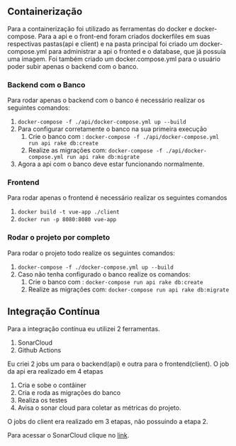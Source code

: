 ## Containerização

Para a containerização foi utilizado as ferramentas do docker e docker-compose.
Para a api e o front-end foram criados
dockerfiles em suas respectivas pastas(api e client) e na pasta principal foi criado um docker-compose.yml para administrar a api o fronted e o database, que já possuía uma imagem. Foi também criado um docker.compose.yml para o usuário poder subir apenas o backend com o banco.

### Backend com o Banco
Para rodar apenas o backend com o banco é necessário realizar os seguintes comandos:
1. ```docker-compose -f ./api/docker-compose.yml up --build```
2. Para configurar corretamente o banco na sua primeira execução
    1. Crie o banco com : ```docker-compose -f ./api/docker-compose.yml run api rake db:create```
    2. Realize as migrações com: ```docker-compose -f ./api/docker-compose.yml run api rake db:migrate```
3. Agora a api com o banco deve estar funcionando normalmente.

### Frontend
Para rodar apenas o frontend é necessário realizar os seguintes comandos
1. ```docker build -t vue-app ./client```
2. ```docker run -p 8080:8080 vue-app```

### Rodar o projeto por completo
Para rodar o projeto todo realize os seguintes comandos:
1. ```docker-compose -f ./docker-compose.yml up --build```
2. Caso não tenha configurado o banco realize os comandos:
    1. Crie o banco com : ```docker-compose run api rake db:create```
    2. Realize as migrações com: ```docker-compose run api rake db:migrate```
    
## Integração Contínua
Para a integração contínua eu utilizei 2 ferramentas.
1. SonarCloud
2. Github Actions

Eu criei 2 jobs um para o backend(api) e outra para o frontend(client). O job da api era realizado em 4 etapas
1. Cria e sobe o contâiner
2. Cria e roda as migrações do banco
3. Realiza os testes
4. Avisa o sonar cloud para coletar as métricas do projeto.

O jobs do client era realizado em 3 etapas, não possuindo a etapa 2. 

Para acessar o SonarCloud clique no [link](https://sonarcloud.io/dashboard?id=darmsDD_Trabalho-Individual-2020-1).

